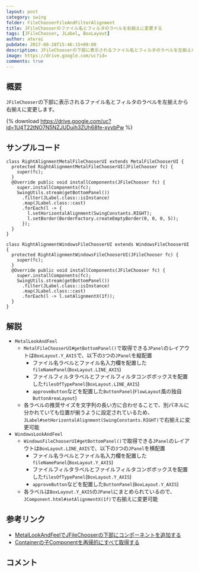 ```yaml
---
layout: post
category: swing
folder: FileChooserFileAndFilterAlignment
title: JFileChooserのファイル名とフィルタのラベルを右揃えに変更する
tags: [JFileChooser, JLabel, BoxLayout]
author: aterai
pubdate: 2017-08-28T15:46:15+09:00
description: JFileChooserの下部に表示されるファイル名とフィルタのラベルを左揃えから右揃えに変更します。
image: https://drive.google.com/uc?id=
comments: true
---
```

## 概要
`JFileChooser`の下部に表示されるファイル名とフィルタのラベルを左揃えから右揃えに変更します。

{% download https://drive.google.com/uc?id=1U4T22tNO7N5NZJUDujh3ZUh68fe-xyvbPw %}

## サンプルコード
<pre class="prettyprint"><code>class RightAlignmentMetalFileChooserUI extends MetalFileChooserUI {
  protected RightAlignmentMetalFileChooserUI(JFileChooser fc) {
    super(fc);
  }
  @Override public void installComponents(JFileChooser fc) {
    super.installComponents(fc);
    SwingUtils.stream(getBottomPanel())
      .filter(JLabel.class::isInstance)
      .map(JLabel.class::cast)
      .forEach(l -&gt; {
        l.setHorizontalAlignment(SwingConstants.RIGHT);
        l.setBorder(BorderFactory.createEmptyBorder(0, 0, 0, 5));
      });
  }
}

class RightAlignmentWindowsFileChooserUI extends WindowsFileChooserUI {
  protected RightAlignmentWindowsFileChooserUI(JFileChooser fc) {
    super(fc);
  }
  @Override public void installComponents(JFileChooser fc) {
    super.installComponents(fc);
    SwingUtils.stream(getBottomPanel())
      .filter(JLabel.class::isInstance)
      .map(JLabel.class::cast)
      .forEach(l -&gt; l.setAlignmentX(1f));
  }
}
</code></pre>

## 解説
- `MetalLookAndFeel`
    - `MetalFileChooserUI#getBottomPanel()`で取得できる`JPanel`のレイアウトは`BoxLayout.Y_AXIS`で、以下の`3`つの`JPanel`を縦配置
        - ファイル名ラベルとファイル名入力欄を配置した`fileNamePanel`(`BoxLayout.LINE_AXIS`)
        - ファイルフィルタラベルとファイルフィルタコンボボックスを配置した`filesOfTypePanel`(`BoxLayout.LINE_AXIS`)
        - `approveButton`などを配置した`ButtonPanel`(`FlowLayout`風の独自`ButtonAreaLayout`)
    - 各ラベルの推奨サイズを文字列の長い方に合わせることで、別パネルに分かれていても位置が揃うように設定されているため、`JLabel#setHorizontalAlignment(SwingConstants.RIGHT)`で右揃えに変更可能
- `WindowsLookAndFeel`
    - `WindowsFileChooserUI#getBottomPanel()`で取得できる`JPanel`のレイアウトは`BoxLayout.LINE_AXIS`で、以下の`3`つの`JPanel`を横配置
        - ファイル名ラベルとファイル名入力欄を配置した`fileNamePanel`(`BoxLayout.Y_AXIS`)
        - ファイルフィルタラベルとファイルフィルタコンボボックスを配置した`filesOfTypePanel`(`BoxLayout.Y_AXIS`)
        - `approveButton`などを配置した`ButtonPanel`(`BoxLayout.Y_AXIS`)
    - 各ラベルは`BoxLayout.Y_AXIS`の`JPanel`にまとめられているので、`JComponent.html#setAlignmentX(1f)`で右揃えに変更可能

<!-- dummy comment line for breaking list -->

## 参考リンク
- [MetalLookAndFeelでJFileChooserの下部にコンポーネントを追加する](https://ateraimemo.com/Swing/FileChooserBottomAccessory.html)
- [Containerの子Componentを再帰的にすべて取得する](https://ateraimemo.com/Swing/GetComponentsRecursively.html)

<!-- dummy comment line for breaking list -->

## コメント

